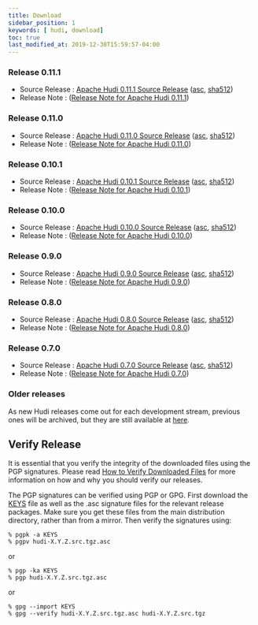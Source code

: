 ```yaml
---
title: Download
sidebar_position: 1
keywords: [ hudi, download]
toc: true
last_modified_at: 2019-12-30T15:59:57-04:00
---
```


### Release 0.11.1
* Source Release : [Apache Hudi 0.11.1 Source Release](https://www.apache.org/dyn/closer.lua/hudi/0.11.1/hudi-0.11.1.src.tgz) ([asc](https://downloads.apache.org/hudi/0.11.1/hudi-0.11.1.src.tgz.asc), [sha512](https://downloads.apache.org/hudi/0.11.1/hudi-0.11.1.src.tgz.sha512))
* Release Note : ([Release Note for Apache Hudi 0.11.1](/releases/release-0.11.1))

### Release 0.11.0
* Source Release : [Apache Hudi 0.11.0 Source Release](https://www.apache.org/dyn/closer.lua/hudi/0.11.0/hudi-0.11.0.src.tgz) ([asc](https://downloads.apache.org/hudi/0.11.0/hudi-0.11.0.src.tgz.asc), [sha512](https://downloads.apache.org/hudi/0.11.0/hudi-0.11.0.src.tgz.sha512))
* Release Note : ([Release Note for Apache Hudi 0.11.0](/releases/release-0.11.0))

### Release 0.10.1
* Source Release : [Apache Hudi 0.10.1 Source Release](https://www.apache.org/dyn/closer.lua/hudi/0.10.1/hudi-0.10.1.src.tgz) ([asc](https://downloads.apache.org/hudi/0.10.1/hudi-0.10.1.src.tgz.asc), [sha512](https://downloads.apache.org/hudi/0.10.1/hudi-0.10.1.src.tgz.sha512))
* Release Note : ([Release Note for Apache Hudi 0.10.1](/releases/release-0.10.1))

### Release 0.10.0
* Source Release : [Apache Hudi 0.10.0 Source Release](https://www.apache.org/dyn/closer.lua/hudi/0.10.0/hudi-0.10.0.src.tgz) ([asc](https://downloads.apache.org/hudi/0.10.0/hudi-0.10.0.src.tgz.asc), [sha512](https://downloads.apache.org/hudi/0.10.0/hudi-0.10.0.src.tgz.sha512))
* Release Note : ([Release Note for Apache Hudi 0.10.0](/releases/release-0.10.0))

### Release 0.9.0
* Source Release : [Apache Hudi 0.9.0 Source Release](https://www.apache.org/dyn/closer.lua/hudi/0.9.0/hudi-0.9.0.src.tgz) ([asc](https://downloads.apache.org/hudi/0.9.0/hudi-0.9.0.src.tgz.asc), [sha512](https://downloads.apache.org/hudi/0.9.0/hudi-0.9.0.src.tgz.sha512))
* Release Note : ([Release Note for Apache Hudi 0.9.0](/releases/release-0.9.0))

### Release 0.8.0
* Source Release : [Apache Hudi 0.8.0 Source Release](https://www.apache.org/dyn/closer.lua/hudi/0.8.0/hudi-0.8.0.src.tgz) ([asc](https://downloads.apache.org/hudi/0.8.0/hudi-0.8.0.src.tgz.asc), [sha512](https://downloads.apache.org/hudi/0.8.0/hudi-0.8.0.src.tgz.sha512))
* Release Note : ([Release Note for Apache Hudi 0.8.0](/releases/release-0.8.0))

### Release 0.7.0
* Source Release : [Apache Hudi 0.7.0 Source Release](https://www.apache.org/dyn/closer.lua/hudi/0.7.0/hudi-0.7.0.src.tgz) ([asc](https://downloads.apache.org/hudi/0.7.0/hudi-0.7.0.src.tgz.asc), [sha512](https://downloads.apache.org/hudi/0.7.0/hudi-0.7.0.src.tgz.sha512))
* Release Note : ([Release Note for Apache Hudi 0.7.0](/releases/release-0.7.0))

### Older releases
As new Hudi releases come out for each development stream, previous ones will be archived, but they are still available at [here](https://archive.apache.org/dist/hudi/). 

## Verify Release

It is essential that you verify the integrity of the downloaded files using the PGP signatures. Please read [How to Verify Downloaded Files](https://www.apache.org/info/verification.html)
for more information on how and why you should verify our releases.

The PGP signatures can be verified using PGP or GPG. First download the [KEYS](https://downloads.apache.org/hudi/KEYS) file as well as the
.asc signature files for the relevant release packages. Make sure you get these files from the main distribution directory, rather than from
a mirror. Then verify the signatures using:

```
% pgpk -a KEYS
% pgpv hudi-X.Y.Z.src.tgz.asc
```

or

```
% pgp -ka KEYS
% pgp hudi-X.Y.Z.src.tgz.asc
```

or

```
% gpg --import KEYS
% gpg --verify hudi-X.Y.Z.src.tgz.asc hudi-X.Y.Z.src.tgz
```